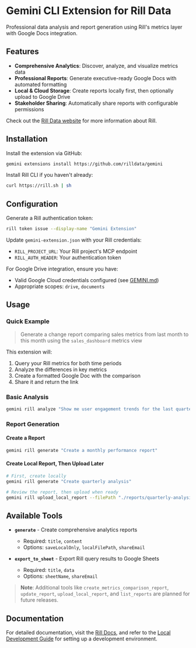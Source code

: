 # Gemini CLI Extension for Rill Data

Professional data analysis and report generation using Rill's metrics layer with Google Docs integration.

## Features

- **Comprehensive Analytics**: Discover, analyze, and visualize metrics data
- **Professional Reports**: Generate executive-ready Google Docs with automated formatting
- **Local & Cloud Storage**: Create reports locally first, then optionally upload to Google Drive
- **Stakeholder Sharing**: Automatically share reports with configurable permissions

Check out the [Rill Data website](https://www.rilldata.com) for more information about Rill.

## Installation

Install the extension via GitHub:

```bash
gemini extensions install https://github.com/rilldata/gemini
```

Install Rill CLI if you haven't already:

```bash
curl https://rill.sh | sh
```

## Configuration

Generate a Rill authentication token:

```bash
rill token issue --display-name "Gemini Extension"
```

Update `gemini-extension.json` with your Rill credentials:

- `RILL_PROJECT_URL`: Your Rill project's MCP endpoint
- `RILL_AUTH_HEADER`: Your authentication token

For Google Drive integration, ensure you have:

- Valid Google Cloud credentials configured (see [GEMINI.md](GEMINI.md))
- Appropriate scopes: `drive`, `documents`

## Usage

### Quick Example

> Generate a change report comparing sales metrics from last month to this month using the `sales_dashboard` metrics view

This extension will:

1. Query your Rill metrics for both time periods
2. Analyze the differences in key metrics
3. Create a formatted Google Doc with the comparison
4. Share it and return the link

### Basic Analysis

```bash
gemini rill analyze "Show me user engagement trends for the last quarter"
```

### Report Generation

#### Create a Report

```bash
gemini rill generate "Create a monthly performance report"
```

#### Create Local Report, Then Upload Later

```bash
# First, create locally
gemini rill generate "Create quarterly analysis"

# Review the report, then upload when ready
gemini rill upload_local_report --filePath "./reports/quarterly-analysis-2025-10-03.md"
```

## Available Tools

- **`generate`** - Create comprehensive analytics reports
  - Required: `title`, `content`
  - Options: `saveLocalOnly`, `localFilePath`, `shareEmail`
  
- **`export_to_sheet`** - Export Rill query results to Google Sheets
  - Required: `title`, `data`
  - Options: `sheetName`, `shareEmail`

> **Note**: Additional tools like `create_metrics_comparison_report`, `update_report`, `upload_local_report`, and `list_reports` are planned for future releases.

## Documentation

For detailed documentation, visit the [Rill Docs](https://docs.rilldata.com/), and refer to the [Local Development Guide](LOCAL.md) for setting up a development environment.
